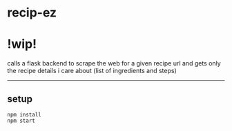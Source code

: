 # recip-ez

# !wip!

calls a flask backend to scrape the web for a given recipe url and gets only the recipe details i care about (list of ingredients and steps)

---

## setup

```
npm install
npm start
```
